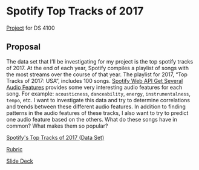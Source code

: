 # Spotify Top Tracks of 2017

[Project](http://ds4100.weebly.com/project.html) for DS 4100

## Proposal

The data set that I’ll be investigating for my project is the top spotify tracks of 2017. At the end of each year, Spotify compiles a playlist of songs with the most streams over the course of that year. The playlist for 2017, “Top Tracks of 2017: USA”, includes 100 songs. [Spotify Web API Get Several Audio Features](https://beta.developer.spotify.com/documentation/web-api/reference/tracks/get-several-audio-features/) provides some very interesting audio features for each song. For example: `acousticness`, `danceability`, `energy`, `instrumentalness`, `tempo`, etc. I want to investigate this data and try to determine correlations and trends between these different audio features. In addition to finding patterns in the audio features of these tracks, I also want to try to predict one audio feature based on the others. What do these songs have in common? What makes them so popular?

[Spotify's Top Tracks of 2017 (Data Set)](https://open.spotify.com/user/spotify/playlist/37i9dQZF1DX7Axsg3uaDZb?si=nlWdcezESwCW5HazmIGi8A)

[Rubric](https://docs.google.com/spreadsheets/d/1-ExmjjTEE3MqZx30IjknJ8zjVrzV7lF9z0dNs94iJzE/edit?usp=sharing)

[Slide Deck](https://docs.google.com/presentation/d/1Cl4MDQ4sT5aexGMreKPJFxeU_wHigYcV2NknR8Zg3fQ/edit?usp=sharing)
